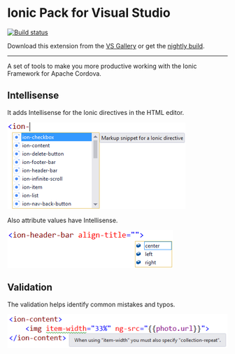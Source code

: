 # Ionic Pack for Visual Studio

[![Build status](https://ci.appveyor.com/api/projects/status/2ol794y2fuji0l9m?svg=true)](https://ci.appveyor.com/project/madskristensen/ionicpack)

Download this extension from the
[VS Gallery](https://visualstudiogallery.msdn.microsoft.com/423eb4a3-215f-4a8f-9287-1512618ffda3)
or get the
[nightly build](http://vsixgallery.com/extension/dcf84938-593b-49d8-9dff-d6014632e44e/).

-----------------------------------------

A set of tools to make you more productive working with
the Ionic Framework for Apache Cordova.

## Intellisense
It adds Intellisense for the Ionic directives in the HTML
editor.

![Intellisense](art/intellisense.png)

Also attribute values have Intellisense.

![Attribute values](art/intellisense-attribute-values.png)

## Validation
The validation helps identify common mistakes and typos.

![Validation](art/validation.png)